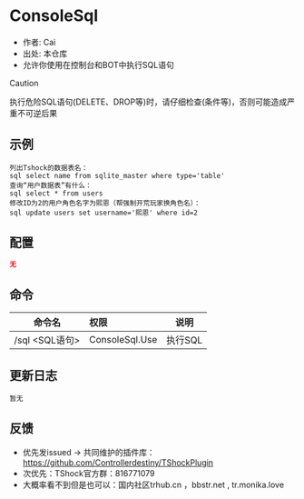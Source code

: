 # ConsoleSql

- 作者: Cai
- 出处: 本仓库
- 允许你使用在控制台和BOT中执行SQL语句
 
> [!CAUTION]
> 执行危险SQL语句(DELETE、DROP等)时，请仔细检查(条件等)，否则可能造成严重不可逆后果

## 示例
```
列出Tshock的数据表名：  
sql select name from sqlite_master where type='table'  
查询“用户数据表”有什么：  
sql select * from users  
修改ID为2的用户角色名字为熙恩（帮强制开荒玩家换角色名）：  
sql update users set username='熙恩' where id=2   
```

## 配置

```json
无
```
## 命令

| 命令名           |        权限         |        说明         |
| -------------- | :----------------- | :-----------------: 
| /sql <SQL语句>|ConsoleSql.Use |执行SQL


## 更新日志

```
暂无
```

## 反馈
- 优先发issued -> 共同维护的插件库：https://github.com/Controllerdestiny/TShockPlugin
- 次优先：TShock官方群：816771079
- 大概率看不到但是也可以：国内社区trhub.cn ，bbstr.net , tr.monika.love
